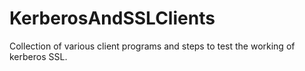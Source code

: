 # KerberosAndSSLClients

Collection of various client programs and steps to test the working of kerberos SSL. 
